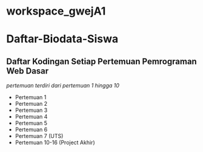 # workspace_gwejA1
Daftar-Biodata-Siswa
==
Daftar Kodingan Setiap Pertemuan Pemrograman Web Dasar
--
*pertemuan terdiri dari pertemuan 1 hingga 10*
- Pertemuan 1
- Pertemuan 2
- Pertemuan 3
- Pertemuan 4
- Pertemuan 5
- Pertemuan 6
- Pertemuan 7 (UTS)
- Pertemuan 10-16 (Project Akhir)
